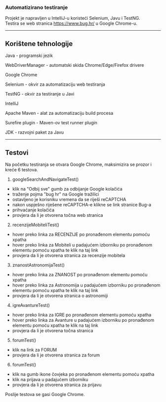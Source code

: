 ### **Automatizirano testiranje**

Projekt je napravljen u IntelliJ-u koristeći Selenium, Javu i TestNG.  
Testira se web stranica https://www.bug.hr/ u Google Chrome-u.

---

## **Korištene tehnologije**

Java - programski jezik

WebDriverManager - automatski skida Chrome/Edge/Firefox drivere

Google Chrome

Selenium - okvir za automatizaciju web testiranja

TestNG - okvir za testiranje u Javi

IntelliJ

Apache Maven - alat za automatizaciju build procesa

Surefire plugin - Maven-ov test runner plugin  

JDK - razvojni paket za Javu

---

## **Testovi**

Na početku testiranja se otvara Google Chrome, maksimizira se prozor i kreće 6 testova.

1. googleSearchAndNavigateTest()
- klik na "Odbij sve" gumb za odbijanje Google kolačića
- traženje pojma "bug hr" na Google tražilici
- ostavljeno je korisniku vremena da se riješi reCAPTCHA
- nakon uspješno riješene reCAPTCHA-e klikne se link stranice Bug-a 
- prihvaćanje kolačića
- provjera da li je otvorena točna web stranica

2. recenzijeMobiteliTest()
- hover preko linka za RECENZIJE po pronađenom elementu pomoću xpatha
- hover preko linka za Mobiteli u padajućem izborniku po pronađenom elementu pomoću xpatha te klik na taj link
- provjera da li je otvorena stranica za recenzije mobitela

3. znanostAstronomijaTest()
- hover preko linka za ZNANOST po pronađenom elementu pomoću xpatha
- hover preko linka za Astronomija u padajućem izborniku po pronađenom elementu pomoću xpatha te klik na taj link
- provjera da li je otvorena stranica o astronomiji

4. igreAvantureTest()
- hover preko linka za IGRE po pronađenom elementu pomoću xpatha
- hover preko linka za Avanture u padajućem izborniku po pronađenom elementu pomoću xpatha te klik na taj link
- provjera da li je otvorena točna stranica 

5. forumTest()
- klik na link za FORUM
- provjera da li je otvorena stranica za forum

6. forumTest()
- klik na gumb ikone čovjeka po pronađenom elementu pomoću xpatha
- klik na prijava u padajućem izborniku 
- provjera da li je otvorena stranica za prijavu


Poslije testova se gasi Google Chrome.
